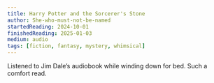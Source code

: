 ```yaml
---
title: Harry Potter and the Sorcerer's Stone
author: She-who-must-not-be-named
startedReading: 2024-10-01
finishedReading: 2025-01-03
medium: audio
tags: [fiction, fantasy, mystery, whimsical]
---
```


Listened to Jim Dale’s audiobook while winding down for bed. Such a comfort read.
